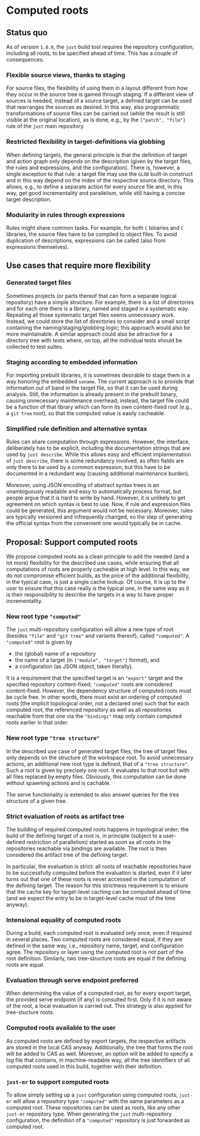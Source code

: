 Computed roots
==============

Status quo
----------

As of version `1.0.0`, the `just` build tool requires the repository
configuration, including all roots, to be specified ahead of time. This
has a couple of consequences.

### Flexible source views, thanks to staging

For source files, the flexibility of using them in a layout different
from how they occur in the source tree is gained through staging. If a
different view of sources is needed, instead of a source target, a
defined target can be used that rearranges the sources as desired. In
this way, also programmatic transformations of source files can be
carried out (while the result is still visible at the original
location), as is done, e.g., by the `["patch", "file"]` rule of the
`just` main repository.

### Restricted flexibility in target-definitions via globbing

When defining targets, the general principle is that the definition of
target and action graph only depends on the description (given by the
target files, the rules and expressions, and the configuration). There
is, however, a single exception to that rule: a target file may use the
`GLOB` built-in construct and in this way depend on the index of the
respective source directory. This allows, e.g., to define a separate
action for every source file and, in this way, get good incrementality
and parallelism, while still having a concise target description.

### Modularity in rules through expressions

Rules might share common tasks. For example, for both `C` binaries and
`C` libraries, the source files have to be compiled to object files. To
avoid duplication of descriptions, expressions can be called (also from
expressions themselves).

Use cases that require more flexibility
---------------------------------------

### Generated target files

Sometimes projects (or parts thereof that can form a separate logical
repository) have a simple structure. For example, there is a list of
directories and for each one there is a library, named and staged in a
systematic way. Repeating all those systematic target files seems
unnecessary work. Instead, we could store the list of directories to
consider and a small script containing the naming/staging/globbing
logic; this approach would also be more maintainable. A similar approach
could also be attractive for a directory tree with tests where, on top,
all the individual tests should be collected to test suites.

### Staging according to embedded information

For importing prebuilt libraries, it is sometimes desirable to stage
them in a way honoring the embedded `soname`. The current approach is to
provide that information out of band in the target file, so that it can
be used during analysis. Still, the information is already present in
the prebuilt binary, causing unnecessary maintenance overhead; instead,
the target file could be a function of that library which can form its
own content-fixed root (e.g., a `git tree` root), so that the computed
value is easily cacheable.

### Simplified rule definition and alternative syntax

Rules can share computation through expressions. However, the interface,
deliberately has to be explicit, including the documentation strings
that are used by `just describe`. While this allows easy and efficient
implementation of `just describe`, there is some redundancy involved, as
often fields are only there to be used by a common expression, but this
have to be documented in a redundant way (causing additional maintenance
burden).

Moreover, using JSON encoding of abstract syntax trees is an
unambiguously readable and easy to automatically process format, but
people argue that it is hard to write by hand. However, it is unlikely
to get agreement on which syntax is best to use. Now, if rule and
expression files could be generated, this argument would not be
necessary. Moreover, rules are typically versioned and infrequently
changed, so the step of generating the official syntax from the
convenient one would typically be in cache.

Proposal: Support computed roots
--------------------------------

We propose computed roots as a clean principle to add the needed (and a
lot more) flexibility for the described use cases, while ensuring that
all computations of roots are properly cacheable at high level. In this
way, we do not compromise efficient builds, as the price of the
additional flexibility, in the typical case, is just a single cache
lookup. Of course, it is up to the user to ensure that this case really
is the typical one, in the same way as it is their responsibility to
describe the targets in a way to have proper incrementality.

### New root type `"computed"`

The `just` multi-repository configuration will allow a new type of root
(besides `"file"` and `"git tree"` and variants thereof), called
`"computed"`. A `"computed"` root is given by

 - the (global) name of a repository
 - the name of a target (in `["module", "target"]` format), and
 - a configuration (as JSON object, taken literally).

It is a requirement that the specified target is an `"export"` target
and the specified repository content-fixed; `"computed"` roots are
considered content-fixed. However, the dependency structure of computed
roots must be cycle free. In other words, there must exist an ordering
of computed roots (the implicit topological order, not a declared one)
such that for each computed root, the referenced repository as well as
all repositories reachable from that one via the `"bindings"` map only
contain computed roots earlier in that order.

### New root type `"tree structure"`

In the described use case of generated target files, the tree of
target files only depends on the structure of the workspace root. To
avoid unnecessary actions, an additional new root type is defined,
that of a `"tree structure"`. Such a root is given by precisely
one root. It evaluates to that root but with all files replaced
by empty files. Obviously, this computation can be done without
spawning actions and is cachable.

The serve functionality is extended to also answer queries for the
tree structure of a given tree.

### Strict evaluation of roots as artifact tree

The building of required computed roots happens in topological order;
the build of the defining target of a root is, in principle (subject to
a user-defined restriction of parallelism) started as soon as all roots
in the repositories reachable via bindings are available. The root is
then considered the artifact tree of the defining target.

In particular, the evaluation is strict: all roots of reachable
repositories have to be successfully computed before the evaluation is
started, even if it later turns out that one of these roots is never
accessed in the computation of the defining target. The reason for this
strictness requirement is to ensure that the cache key for target-level
caching can be computed ahead of time (and we expect the entry to be in
target-level cache most of the time anyway).

### Intensional equality of computed roots

During a build, each computed root is evaluated only once, even if
required in several places. Two computed roots are considered equal, if
they are defined in the same way, i.e., repository name, target, and
configuration agree. The repository or layer using the computed root is
not part of the root definition. Similarly, two tree-structure roots
are equal if the defining roots are equal.

### Evaluation through serve endpoint preferred

When determining the value of a computed root, as for every export
target, the provided serve endpoint (if any) is consulted first.
Only if it is not aware of the root, a local evaluation is carried
out. This strategy is also applied for tree-stucture roots.

### Computed roots available to the user

As computed roots are defined by export targets, the respective
artifacts are stored in the local CAS anyway. Additionally, the tree
that forms the root will be added to CAS as well. Moreover, an option
will be added to specify a log file that contains, in machine-readable
way, all the tree identifiers of all computed roots used in this build,
together with their definition.

### `just-mr` to support computed roots

To allow simply setting up a `just` configuration using computed roots,
`just-mr` will allow a repository type `"computed"` with the same
parameters as a computed root. These repositories can be used as roots,
like any other `just-mr` repository type. When generating the `just`
multi-repository configuration, the definition of a `"computed"`
repository is just forwarded as computed root.
